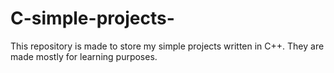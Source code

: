 # C-simple-projects-
This repository is made to store my simple projects written in C++. They are made mostly for learning purposes.
